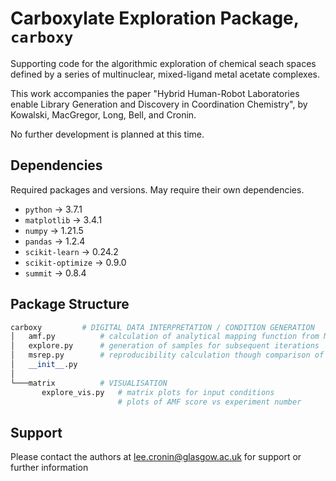 # Carboxylate Exploration Package, ```carboxy```

Supporting code for the algorithmic exploration of chemical seach spaces defined by a series of multinuclear, mixed-ligand metal acetate complexes.

This work accompanies the paper "Hybrid Human-Robot Laboratories enable Library Generation and Discovery in Coordination Chemistry", by Kowalski, MacGregor, Long, Bell, and Cronin.

No further development is planned at this time.

## Dependencies
Required packages and versions. May require their own dependencies.
* ```python``` -> 3.7.1
* ```matplotlib``` -> 3.4.1
* ```numpy``` -> 1.21.5
* ```pandas``` -> 1.2.4
* ```scikit-learn``` -> 0.24.2
* ```scikit-optimize``` -> 0.9.0
* ```summit``` -> 0.8.4

## Package Structure

```python
carboxy         # DIGITAL DATA INTERPRETATION / CONDITION GENERATION
│   amf.py          # calculation of analytical mapping function from MS data
│   explore.py      # generation of samples for subsequent iterations
│   msrep.py        # reproducibility calculation though comparison of MS data
│   __init__.py 
│
└───matrix          # VISUALISATION
       explore_vis.py   # matrix plots for input conditions
                        # plots of AMF score vs experiment number
```

## Support

Please contact the authors at lee.cronin@glasgow.ac.uk for support or further information